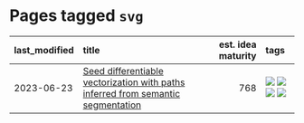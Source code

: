# Pages tagged `svg`

|last_modified|title|est. idea maturity|tags
|:---|:---|---:|:---|
|2023-06-23|[Seed differentiable vectorization with paths inferred from semantic segmentation](../vectorize_anything.md)|768|[![](https://img.shields.io/badge/tag-experimental-32d44f)](../tags/experimental.md) [![](https://img.shields.io/badge/tag-segmentation-c92725)](../tags/segmentation.md) [![](https://img.shields.io/badge/tag-svg-43d799)](../tags/svg.md) [![](https://img.shields.io/badge/tag-tooling-b4243e)](../tags/tooling.md)|